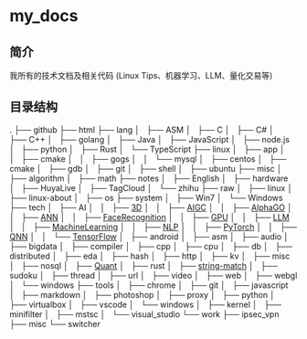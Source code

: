 # my_docs

## 简介

我所有的技术文档及相关代码 (Linux Tips、机器学习、LLM、量化交易等)

## 目录结构

.
├── github
├── html
├── lang
│   ├── ASM
│   ├── C
│   ├── C#
│   ├── C++
│   ├── golang
│   ├── Java
│   ├── JavaScript
│   ├── node.js
│   ├── python
│   ├── Rust
│   └── TypeScript
├── linux
│   ├── app
│   │   ├── cmake
│   │   ├── gogs
│   │   └── mysql
│   ├── centos
│   ├── cmake
│   ├── gdb
│   ├── git
│   ├── shell
│   ├── ubuntu
├── misc
│   ├── algorithm
│   ├── math
├── notes
│   ├── English
│   ├── hardware
│   ├── HuyaLive
│   ├── TagCloud
│   └── zhihu
├── raw
│   ├── linux
│   ├── linux-about
│   ├── os
├── system
│   ├── Win7
│   └── Windows
├── tech
│   ├── AI
│   │   ├── [3D](./blob/master/tech/AI/3D)
│   │   ├── [AIGC](./blob/master/tech/AI/AIGC)
│   │   ├── [AlphaGO](./blob/master/tech/AI/AlphaGO)
│   │   ├── [ANN](./blob/master/tech/AI/ANN)
│   │   ├── [FaceRecognition](./blob/master/tech/AI/FaceRecognition)
│   │   ├── [GPU](./blob/master/tech/AI/GPU)
│   │   ├── [LLM](./blob/master/tech/AI/LLM)
│   │   ├── [MachineLearning](./blob/master/tech/AI/MachineLearning)
│   │   ├── [NLP](./blob/master/tech/AI/NLP)
│   │   ├── [PyTorch](./blob/master/tech/AI/PyTorch)
│   │   ├── [QNN](./blob/master/tech/AI/QNN)
│   │   └── [TensorFlow](./blob/master/tech/AI/TensorFlow)
│   ├── android
│   ├── asm
│   ├── audio
│   ├── bigdata
│   ├── compiler
│   ├── cpp
│   ├── cpu
│   ├── db
│   ├── distributed
│   ├── eda
│   ├── hash
│   ├── http
│   ├── kv
│   ├── misc
│   ├── nosql
│   ├── [Quant](./blob/master/tech/Quant)
│   ├── rust
│   ├── [string-match](./blob/master/tech/string-match])
│   ├── sudoku
│   ├── thread
│   ├── url
│   ├── video
│   ├── web
│   ├── webgl
│   └── windows
├── tools
│   ├── chrome
│   ├── git
│   ├── javascript
│   ├── markdown
│   ├── photoshop
│   ├── proxy
│   ├── python
│   ├── virtualbox
│   ├── vscode
│   └── windows
│       ├── kernel
│       ├── minifilter
│       ├── mstsc
│       └── visual_studio
└── work
    ├── ipsec_vpn
    ├── misc
    └── switcher

